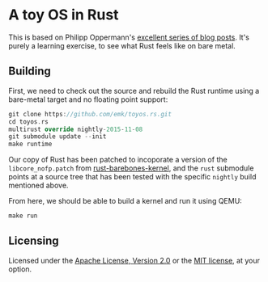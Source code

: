 # A toy OS in Rust

This is based on Philipp Oppermann's
[excellent series of blog posts][blog].  It's purely a learning exercise,
to see what Rust feels like on bare metal.

[blog]: http://blog.phil-opp.com/
[rust-barebones-kernel]: https://github.com/thepowersgang/rust-barebones-kernel

## Building

First, we need to check out the source and rebuild the Rust runtime using a
bare-metal target and no floating point support:

```rust
git clone https://github.com/emk/toyos.rs.git
cd toyos.rs
multirust override nightly-2015-11-08
git submodule update --init
make runtime
```

Our copy of Rust has been patched to incoporate a version of the
`libcore_nofp.patch` from [rust-barebones-kernel][], and the `rust`
submodule points at a source tree that has been tested with the specific
`nightly` build mentioned above.

From here, we should be able to build a kernel and run it using QEMU:

```rust
make run
```

## Licensing

Licensed under the [Apache License, Version 2.0][LICENSE-APACHE] or the
[MIT license][LICENSE-MIT], at your option.

[LICENSE-APACHE]: http://www.apache.org/licenses/LICENSE-2.0
[LICENSE-MIT]: http://opensource.org/licenses/MIT
